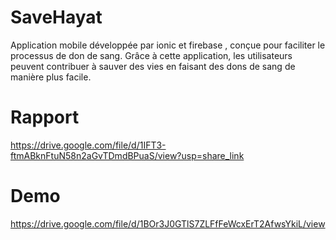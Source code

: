 # SaveHayat 
Application mobile développée par ionic et firebase , conçue pour faciliter le processus de don de sang. Grâce à cette application, les utilisateurs peuvent contribuer à sauver des vies en faisant des dons de sang de manière plus facile.

# Rapport
https://drive.google.com/file/d/1IFT3-ftmABknFtuN58n2aGvTDmdBPuaS/view?usp=share_link

# Demo
https://drive.google.com/file/d/1BOr3J0GTlS7ZLFfFeWcxErT2AfwsYkiL/view
